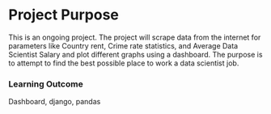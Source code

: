 # Project Purpose

This is an ongoing project. The project will scrape data from the internet for parameters like Country rent, Crime rate statistics, and Average Data Scientist Salary and plot different graphs using a dashboard. The purpose is to attempt to find the best possible place to work a data scientist job.

### Learning Outcome

Dashboard, django, pandas
